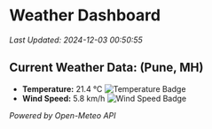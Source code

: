 
# Weather Dashboard

_Last Updated: 2024-12-03 00:50:55_

## Current Weather Data: (Pune, MH)
- **Temperature:** 21.4 °C ![Temperature Badge](https://img.shields.io/badge/Temperature-Medium%20Temp-green)
- **Wind Speed:** 5.8 km/h ![Wind Speed Badge](https://img.shields.io/badge/Wind%20Speed-Low%20Wind-blue)

*Powered by Open-Meteo API*
